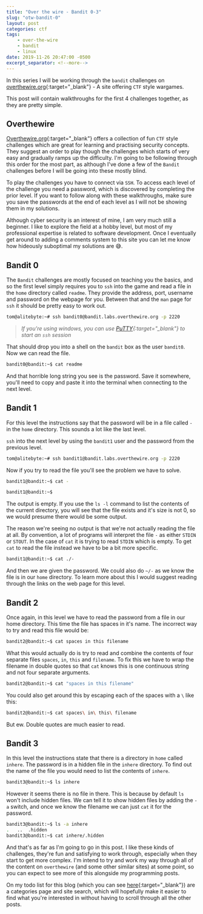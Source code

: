```yaml
---
title: "Over the wire - Bandit 0-3"
slug: "otw-bandit-0"
layout: post
categories: ctf
tags: 
    - over-the-wire
    - bandit
    - linux
date: 2019-11-26 20:47:00 -0500
excerpt_separator: <!--more-->
---
```


In this series I will be working through the `bandit` challenges on [overthewire.org](https://overthewire.org/){:target="_blank"} - A site offering `CTF` style wargames.

This post will contain walkthroughs for the first 4 challenges together, as they are pretty simple. 

<!--more-->

## Overthewire

[Overthewire.org](https://overthewire.org/){:target="_blank"} offers a collection of fun `CTF` style challenges which are great for learning and practising security concepts. They suggest an order to play though the challenges which starts of very easy and gradually ramps up the difficulty. I'm going to be following through this order for the most part, as although I've done a few of the `Bandit` challenges before I will be going into these mostly blind.

To play the challenges you have to connect via `SSH`. To access each level of the challenge you need a password, which is discovered by completing the prior level. If you want to follow along with these walkthroughs, make sure you save the passwords at the end of each level as I will not be showing them in my solutions. 

Although cyber security is an interest of mine, I am very much still a beginner. I like to explore the field at a hobby level, but most of my professional expertise is related to software development. Once I eventually get around to adding a comments system to this site you can let me know how hideously suboptimal my solutions are :sweat_smile:.

## Bandit 0

The `Bandit` challenges are mostly focused on teaching you the basics, and so the first level simply requires you to `ssh` into the game and read a file in the `home` directory called `readme`. They provide the address, port, username and password on the webpage for you. Between that and the `man` page for `ssh` it should be pretty easy to work out.

```sh
tom@alitebyte:~# ssh bandit0@bandit.labs.overthewire.org -p 2220
```

> *If you're using windows, you can use [PuTTY](https://www.putty.org/){:target="_blank"} to start an `ssh` session*

That should drop you into a shell on the `bandit` box as the user `bandit0`. Now we can read the file.

```sh
bandit0@bandit:~$ cat readme
```

And that horrible long string you see is the password. Save it somewhere, you'll need to copy and paste it into the terminal when connecting to the next level.

## Bandit 1

For this level the instructions say that the password will be in a file called `-` in the `home` directory. This sounds a lot like the last level.

`ssh` into the next level by using the `bandit1` user and the password from the previous level.

```sh
tom@alitebyte:~# ssh bandit1@bandit.labs.overthewire.org -p 2220
```

Now if you try to read the file you'll see the problem we have to solve.

```sh
bandit1@bandit:~$ cat -

bandit1@bandit:~$
```

The output is empty. If you use the `ls -l` command to list the contents of the current directory, you will see that the file exists and it's size is not 0, so we would presume there would be some output.

The reason we're seeing no output is that we're not actually reading the file at all. By convention, a lot of programs will interpret the file `-` as either `STDIN` or `STOUT`. In the case of `cat` it is trying to read `STDIN` which is empty. To get `cat` to read the file instead we have to be a bit more specific.

```sh
bandit1@bandit:~$ cat ./-
```

And then we are given the password. We could also do `~/-` as we know the file is in our `home` directory. To learn more about this I would suggest reading through the links on the web page for this level.

## Bandit 2

Once again, in this level we have to read the password from a file in our home directory. This time the file has spaces in it's name. The incorrect way to try and read this file would be:

```sh
bandit2@bandit:~$ cat spaces in this filename
```

What this would actually do is try to read and combine the contents of four separate files `spaces`, `in`, `this` and `filename`. To fix this we have to wrap the filename in double quotes so that `cat` knows this is one continuous string and not four separate arguments.

```sh
bandit2@bandit:~$ cat "spaces in this filename"
```

You could also get around this by escaping each of the spaces with a `\` like this:

```sh
bandit2@bandit:~$ cat spaces\ in\ this\ filename
```

But ew. Double quotes are much easier to read.

## Bandit 3

In this level the instructions state that there is a directory in `home` called `inhere`. The password is in a hidden file in the `inhere` directory. To find out the name of the file you would need to list the contents of `inhere`.

```sh
bandit3@bandit:~$ ls inhere
```

However it seems there is no file in there. This is because by default `ls` won't include hidden files. We can tell it to show hidden files by adding the `-a` switch, and once we know the filename we can just `cat` it for the password.

```sh
bandit3@bandit:~$ ls -a inhere
.   ..  .hidden
bandit3@bandit:~$ cat inhere/.hidden
```

And that's as far as I'm going to go in this post. I like these kinds of challenges, they're fun and satisfying to work through, especially when they start to get more complex. I'm intend to try and work my way through all of the content on `overthewire` (and some other similar sites) at some point, so you can expect to see more of this alongside my programming posts.

On my todo list for this blog (which you can see [here](https://github.com/tombloor/alitebyte/issues){:target="_blank"}) are a categories page and site search, which will hopefully make it easier to find what you're interested in without having to scroll through all the other posts.
